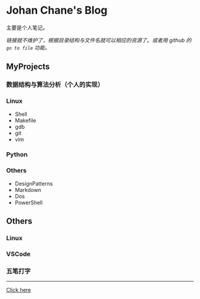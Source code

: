 # Johan Chane's Blog

主要是个人笔记。

*链接就不维护了，根据目录结构与文件名就可以相应的资源了。或者用 github 的 `go to file` 功能。*

## MyProjects

### 数据结构与算法分析（个人的实现）

### Linux

-   Shell
-   Makefile
-   gdb
-   git
-   vim

### Python

### Others

-   DesignPatterns
-   Markdown
-   Dos
-   PowerShell

## Others

### Linux
### VSCode
### 五笔打字

---

[Click here](https://github.com/JohanChane/JohanChane.github.io)
